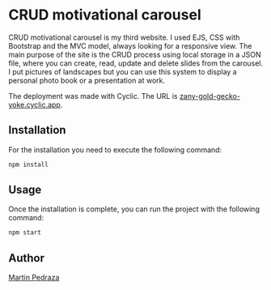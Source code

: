 # CRUD motivational carousel

CRUD motivational carousel is my third website. I used EJS, CSS with Bootstrap and the MVC model, always looking for a responsive view. The main purpose of the site is the CRUD process using local storage in a JSON file, where you can create, read, update and delete slides from the carousel. I put pictures of landscapes but you can use this system to display a personal photo book or a presentation at work.

The deployment was made with Cyclic. The URL is <a href="https://zany-gold-gecko-yoke.cyclic.app/">zany-gold-gecko-yoke.cyclic.app</a>.

## Installation

For the installation you need to execute the following command:

```js
npm install
```

## Usage
Once the installation is complete, you can run the project with the following command:

```js
npm start
```

## Author
<a href="https://www.linkedin.com/in/martin-diego-pedraza/">Martin Pedraza</a>
